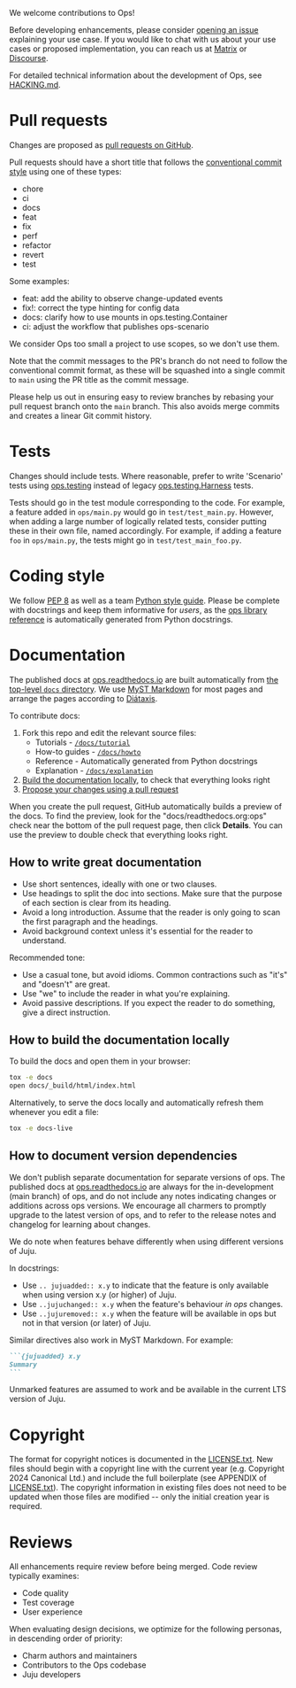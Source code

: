 We welcome contributions to Ops!

Before developing enhancements, please consider [opening an issue](https://github.com/canonical/operator/issues) explaining your use case. If you would like to chat with us about your use cases or proposed implementation, you can reach us at [Matrix](https://matrix.to/#/#charmhub-charmdev:ubuntu.com) or [Discourse](https://discourse.charmhub.io/).

For detailed technical information about the development of Ops, see [HACKING.md](./HACKING.md).

# Pull requests

Changes are proposed as [pull requests on GitHub](https://github.com/canonical/operator/pulls).

Pull requests should have a short title that follows the [conventional commit style](https://www.conventionalcommits.org/en/) using one of these types:

- chore
- ci
- docs
- feat
- fix
- perf
- refactor
- revert
- test

Some examples:

- feat: add the ability to observe change-updated events
- fix!: correct the type hinting for config data
- docs: clarify how to use mounts in ops.testing.Container
- ci: adjust the workflow that publishes ops-scenario

We consider Ops too small a project to use scopes, so we don't use them.

Note that the commit messages to the PR's branch do not need to follow the conventional commit format, as these will be squashed into a single commit to `main` using the PR title as the commit message.

Please help us out in ensuring easy to review branches by rebasing your pull request branch onto the `main` branch. This also avoids merge commits and creates a linear Git commit history.

# Tests

Changes should include tests. Where reasonable, prefer to write 'Scenario' tests using [ops.testing](https://ops.readthedocs.io/en/latest/reference/ops-testing.html) instead of legacy [ops.testing.Harness](https://ops.readthedocs.io/en/latest/reference/ops-testing-harness.html) tests.

Tests should go in the test module corresponding to the code. For example, a feature added in `ops/main.py` would go in `test/test_main.py`. However, when adding a large number of logically related tests, consider putting these in their own file, named accordingly. For example, if adding a feature `foo` in `ops/main.py`, the tests might go in `test/test_main_foo.py`.

# Coding style

We follow [PEP 8](https://peps.python.org/pep-0008/) as well as a team [Python style guide](./STYLE.md). Please be complete with docstrings and keep them informative for _users_, as the [ops library reference](https://ops.readthedocs.io/en/latest/reference/index.html) is automatically generated from Python docstrings.

# Documentation

The published docs at [ops.readthedocs.io](https://ops.readthedocs.io/en/latest/index.html) are built automatically from [the top-level `docs` directory](./docs). We use [MyST Markdown](https://mystmd.org/) for most pages and arrange the pages according to [Diátaxis](https://diataxis.fr/).

To contribute docs:

1. Fork this repo and edit the relevant source files:
    - Tutorials - [`/docs/tutorial`](./docs/tutorial)
    - How-to guides - [`/docs/howto`](./docs/howto)
    - Reference - Automatically generated from Python docstrings
    - Explanation - [`/docs/explanation`](./docs/explanation)
2. [Build the documentation locally](#how-to-build-the-documentation-locally), to check that everything looks right
3. [Propose your changes using a pull request](#pull-requests)

When you create the pull request, GitHub automatically builds a preview of the docs. To find the preview, look for the "docs/readthedocs.org:ops" check near the bottom of the pull request page, then click **Details**. You can use the preview to double check that everything looks right.

## How to write great documentation

- Use short sentences, ideally with one or two clauses.
- Use headings to split the doc into sections. Make sure that the purpose of each section is clear from its heading.
- Avoid a long introduction. Assume that the reader is only going to scan the first paragraph and the headings.
- Avoid background context unless it's essential for the reader to understand.

Recommended tone:

- Use a casual tone, but avoid idioms. Common contractions such as "it's" and "doesn't" are great.
- Use "we" to include the reader in what you're explaining.
- Avoid passive descriptions. If you expect the reader to do something, give a direct instruction.

## How to build the documentation locally

To build the docs and open them in your browser:

```sh
tox -e docs
open docs/_build/html/index.html
```

Alternatively, to serve the docs locally and automatically refresh them whenever you edit a file:

```sh
tox -e docs-live
```

## How to document version dependencies

We don't publish separate documentation for separate versions of ops. The published docs at [ops.readthedocs.io](https://ops.readthedocs.io/en/latest/index.html) are always for the in-development (main branch) of ops, and do not include any notes indicating changes or additions across ops versions. We encourage all charmers to promptly upgrade to the latest version of ops, and to refer to the release notes and changelog for learning about changes.

We do note when features behave differently when using different versions of Juju.

In docstrings:

- Use `.. jujuadded:: x.y` to indicate that the feature is only available when using version x.y (or higher) of Juju.
- Use `..jujuchanged:: x.y` when the feature's behaviour _in ops_ changes.
- Use `..jujuremoved:: x.y` when the feature will be available in ops but not in that version (or later) of Juju.

Similar directives also work in MyST Markdown. For example:

````markdown
```{jujuadded} x.y
Summary
```
````

Unmarked features are assumed to work and be available in the current LTS version of Juju.

# Copyright

The format for copyright notices is documented in the [LICENSE.txt](LICENSE.txt). New files should begin with a copyright line with the current year (e.g. Copyright 2024 Canonical Ltd.) and include the full boilerplate (see APPENDIX of [LICENSE.txt](LICENSE.txt)). The copyright information in existing files does not need to be updated when those files are modified -- only the initial creation year is required.

# Reviews

All enhancements require review before being merged. Code review typically examines:

- Code quality
- Test coverage
- User experience

When evaluating design decisions, we optimize for the following personas, in descending order of priority:

- Charm authors and maintainers
- Contributors to the Ops codebase
- Juju developers
